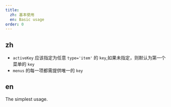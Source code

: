 ```yaml
---
title:
  zh: 基本使用
  en: Basic usage
order: 0
---
```


## zh

- `activeKey` 应该指定为任意 `type='item'` 的 `key`,如果未指定，则默认为第一个菜单的 `key`
- `menus` 的每一项都需提供唯一的 `key`

## en

The simplest usage.
